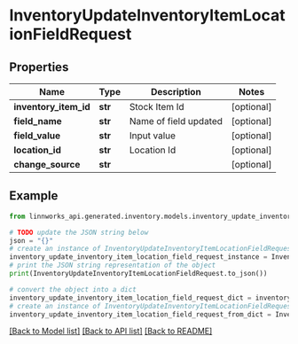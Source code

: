 # InventoryUpdateInventoryItemLocationFieldRequest


## Properties

Name | Type | Description | Notes
------------ | ------------- | ------------- | -------------
**inventory_item_id** | **str** | Stock Item Id | [optional] 
**field_name** | **str** | Name of field updated | [optional] 
**field_value** | **str** | Input value | [optional] 
**location_id** | **str** | Location Id | [optional] 
**change_source** | **str** |  | [optional] 

## Example

```python
from linnworks_api.generated.inventory.models.inventory_update_inventory_item_location_field_request import InventoryUpdateInventoryItemLocationFieldRequest

# TODO update the JSON string below
json = "{}"
# create an instance of InventoryUpdateInventoryItemLocationFieldRequest from a JSON string
inventory_update_inventory_item_location_field_request_instance = InventoryUpdateInventoryItemLocationFieldRequest.from_json(json)
# print the JSON string representation of the object
print(InventoryUpdateInventoryItemLocationFieldRequest.to_json())

# convert the object into a dict
inventory_update_inventory_item_location_field_request_dict = inventory_update_inventory_item_location_field_request_instance.to_dict()
# create an instance of InventoryUpdateInventoryItemLocationFieldRequest from a dict
inventory_update_inventory_item_location_field_request_from_dict = InventoryUpdateInventoryItemLocationFieldRequest.from_dict(inventory_update_inventory_item_location_field_request_dict)
```
[[Back to Model list]](../README.md#documentation-for-models) [[Back to API list]](../README.md#documentation-for-api-endpoints) [[Back to README]](../README.md)


